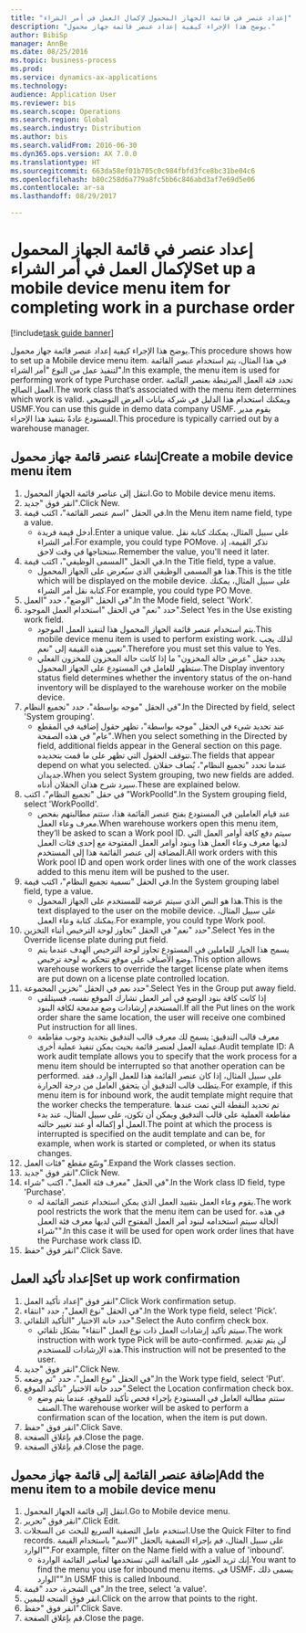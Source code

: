 ```yaml
--- 
title: "إعداد عنصر في قائمة الجهاز المحمول لإكمال العمل في أمر الشراء"
description: "يوضح هذا الإجراء كيفية إعداد عنصر قائمة جهاز محمول."
author: BibiSp
manager: AnnBe
ms.date: 08/25/2016
ms.topic: business-process
ms.prod: 
ms.service: dynamics-ax-applications
ms.technology: 
audience: Application User
ms.reviewer: bis
ms.search.scope: Operations
ms.search.region: Global
ms.search.industry: Distribution
ms.author: bis
ms.search.validFrom: 2016-06-30
ms.dyn365.ops.version: AX 7.0.0
ms.translationtype: HT
ms.sourcegitcommit: 663da58ef01b705c0c984fbfd3fce8bc31be04c6
ms.openlocfilehash: b80c258d6a779a8fc5bb6c846abd3af7e69d5e06
ms.contentlocale: ar-sa
ms.lasthandoff: 08/29/2017

---
```

# <a name="set-up-a-mobile-device-menu-item-for-completing-work-in-a-purchase-order"></a><span data-ttu-id="5068a-103">إعداد عنصر في قائمة الجهاز المحمول لإكمال العمل في أمر الشراء</span><span class="sxs-lookup"><span data-stu-id="5068a-103">Set up a mobile device menu item for completing work in a purchase order</span></span>

[!include[task guide banner](../../includes/task-guide-banner.md)]

<span data-ttu-id="5068a-104">يوضح هذا الإجراء كيفية إعداد عنصر قائمة جهاز محمول.</span><span class="sxs-lookup"><span data-stu-id="5068a-104">This procedure shows how to set up a Mobile device menu item.</span></span> <span data-ttu-id="5068a-105">في هذا المثال، يتم استخدام عنصر القائمة لتنفيذ عمل من النوع "أمر الشراء".</span><span class="sxs-lookup"><span data-stu-id="5068a-105">In this example, the menu item is used for performing work of type Purchase order.</span></span> <span data-ttu-id="5068a-106">تحدد فئة العمل المرتبطة بعنصر القائمة العمل الصالح.</span><span class="sxs-lookup"><span data-stu-id="5068a-106">The work class that’s associated with the menu item determines which work is valid.</span></span> <span data-ttu-id="5068a-107">ويمكنك استخدام هذا الدليل في شركة بيانات العرض التوضيحي USMF.</span><span class="sxs-lookup"><span data-stu-id="5068a-107">You can use this guide in demo data company USMF.</span></span> <span data-ttu-id="5068a-108">يقوم مدير المستودع عادةً بتنفيذ هذا الإجراء.</span><span class="sxs-lookup"><span data-stu-id="5068a-108">This procedure is typically carried out by a warehouse manager.</span></span>


## <a name="create-a-mobile-device-menu-item"></a><span data-ttu-id="5068a-109">إنشاء عنصر قائمة جهاز محمول</span><span class="sxs-lookup"><span data-stu-id="5068a-109">Create a mobile device menu item</span></span>
1. <span data-ttu-id="5068a-110">انتقل إلى عناصر قائمة الجهاز المحمول.</span><span class="sxs-lookup"><span data-stu-id="5068a-110">Go to Mobile device menu items.</span></span>
2. <span data-ttu-id="5068a-111">انقر فوق "جديد".</span><span class="sxs-lookup"><span data-stu-id="5068a-111">Click New.</span></span>
3. <span data-ttu-id="5068a-112">في الحقل "اسم عنصر القائمة‬"، اكتب قيمة.</span><span class="sxs-lookup"><span data-stu-id="5068a-112">In the Menu item name field, type a value.</span></span>
    * <span data-ttu-id="5068a-113">أدخل قيمة فريدة.</span><span class="sxs-lookup"><span data-stu-id="5068a-113">Enter a unique value.</span></span> <span data-ttu-id="5068a-114">على سبيل المثال، يمكنك كتابة نقل أمر الشراء.</span><span class="sxs-lookup"><span data-stu-id="5068a-114">For example, you could type POMove.</span></span> <span data-ttu-id="5068a-115">تذكر القيمة، إذ ستحتاجها في وقت لاحق.</span><span class="sxs-lookup"><span data-stu-id="5068a-115">Remember the value, you'll need it later.</span></span>  
4. <span data-ttu-id="5068a-116">في الحقل "المسمى الوظيفي"، اكتب قيمة.</span><span class="sxs-lookup"><span data-stu-id="5068a-116">In the Title field, type a value.</span></span>
    * <span data-ttu-id="5068a-117">هذا هو المسمى الوظيفي الذي سيُعرض على الجهاز المحمول.</span><span class="sxs-lookup"><span data-stu-id="5068a-117">This is the title which will be displayed on the mobile device.</span></span> <span data-ttu-id="5068a-118">على سبيل المثال، يمكنك كتابة نقل أمر الشراء.</span><span class="sxs-lookup"><span data-stu-id="5068a-118">For example, you could type PO Move.</span></span>  
5. <span data-ttu-id="5068a-119">في الحقل "الوضع"، حدد "العمل".</span><span class="sxs-lookup"><span data-stu-id="5068a-119">In the Mode field, select 'Work'.</span></span>
6. <span data-ttu-id="5068a-120">حدد "نعم" في الحقل "استخدام العمل الموجود‬".</span><span class="sxs-lookup"><span data-stu-id="5068a-120">Select Yes in the Use existing work field.</span></span>
    * <span data-ttu-id="5068a-121">يتم استخدام عنصر قائمة الجهاز المحمول هذا لتنفيذ العمل الموجود.</span><span class="sxs-lookup"><span data-stu-id="5068a-121">This mobile device menu item is used to perform existing work.</span></span> <span data-ttu-id="5068a-122">لذلك يجب تعيين هذه القيمة إلى "نعم".</span><span class="sxs-lookup"><span data-stu-id="5068a-122">Therefore you must set this value to Yes.</span></span>  
    * <span data-ttu-id="5068a-123">يحدد حقل "عرض حالة المخزون‬" ما إذا كانت حالة المخزون للمخزون الفعلي ستظهر للعامل في المستودع على الجهاز المحمول.</span><span class="sxs-lookup"><span data-stu-id="5068a-123">The Display inventory status field determines whether the inventory status of the on-hand inventory will be displayed to the warehouse worker on the mobile device.</span></span>  
7. <span data-ttu-id="5068a-124">في الحقل "موجه بواسطة"، حدد "تجميع النظام".</span><span class="sxs-lookup"><span data-stu-id="5068a-124">In the Directed by field, select 'System grouping'.</span></span>
    * <span data-ttu-id="5068a-125">عند تحديد شيء في الحقل "موجه بواسطة‬"، تظهر حقول إضافية في المقطع "عام" في هذه الصفحة.</span><span class="sxs-lookup"><span data-stu-id="5068a-125">When you select something in the Directed by field, additional fields appear in the General section on this page.</span></span> <span data-ttu-id="5068a-126">تتوقف الحقول التي تظهر على ما قمت بتحديده.</span><span class="sxs-lookup"><span data-stu-id="5068a-126">The fields that appear depend on what you selected.</span></span> <span data-ttu-id="5068a-127">عندما تحدد "تجميع النظام‬"، يُضاف حقلان جديدان.</span><span class="sxs-lookup"><span data-stu-id="5068a-127">When you select System grouping, two new fields are added.</span></span> <span data-ttu-id="5068a-128">سيرد شرح هذان الحقلان أدناه.</span><span class="sxs-lookup"><span data-stu-id="5068a-128">These are explained below.</span></span>  
8. <span data-ttu-id="5068a-129">في حقل "تجميع النظام"، اكتب "WorkPoolId".</span><span class="sxs-lookup"><span data-stu-id="5068a-129">In the System grouping field, select 'WorkPoolId'.</span></span>
    * <span data-ttu-id="5068a-130">عند قيام العاملين في المستودع بفتح عنصر القائمة هذا، ستتم مطالبتهم بفحص معرف وعاء العمل‬.</span><span class="sxs-lookup"><span data-stu-id="5068a-130">When warehouse workers open this menu item, they’ll be asked to scan a Work pool ID.</span></span> <span data-ttu-id="5068a-131">سيتم دفع كافة أوامر العمل التي لديها معرف وعاء العمل هذا وبنود أوامر العمل المفتوحة مع إحدى فئات العمل المضافة إلى عنصر القائمة هذا إلى المستخدم.</span><span class="sxs-lookup"><span data-stu-id="5068a-131">All work orders with this Work pool ID and open work order lines with one of the work classes added to this menu item will be pushed to the user.</span></span>  
9. <span data-ttu-id="5068a-132">في الحقل "تسمية تجميع النظام"، اكتب قيمة.</span><span class="sxs-lookup"><span data-stu-id="5068a-132">In the System grouping label field, type a value.</span></span>
    * <span data-ttu-id="5068a-133">هذا هو النص الذي سيتم عرضه للمستخدم على الجهاز المحمول.</span><span class="sxs-lookup"><span data-stu-id="5068a-133">This is the text displayed to the user on the mobile device.</span></span> <span data-ttu-id="5068a-134">على سبيل المثال، يمكنك كتابة وعاء العمل.</span><span class="sxs-lookup"><span data-stu-id="5068a-134">For example, you could type Work pool.</span></span>  
10. <span data-ttu-id="5068a-135">حدد "نعم" في الحقل "تجاوز لوحة الترخيص‬ أثناء التخزين".</span><span class="sxs-lookup"><span data-stu-id="5068a-135">Select Yes in the Override license plate during put field.</span></span>
    * <span data-ttu-id="5068a-136">يسمح هذا الخيار للعاملين في المستودع تجاوز لوحة الترخيص الهدف عندما يتم وضع الأصناف على موقع تتحكم به لوحة ترخيص.</span><span class="sxs-lookup"><span data-stu-id="5068a-136">This option allows warehouse workers to override the target license plate when items are put down on a license plate controlled location.</span></span>  
11. <span data-ttu-id="5068a-137">حدد نعم في الحقل "تخزين المجموعة".</span><span class="sxs-lookup"><span data-stu-id="5068a-137">Select Yes in the Group put away field.</span></span>
    * <span data-ttu-id="5068a-138">إذا كانت كافة بنود الوضع في أمر العمل تشارك الموقع نفسه، فسيتلقى المستخدم إرشادات وضع مدمجة لكافة البنود.</span><span class="sxs-lookup"><span data-stu-id="5068a-138">If all the Put lines on the work order share the same location, the user will receive one combined Put instruction for all lines.</span></span>  
    * <span data-ttu-id="5068a-139">معرف قالب التدقيق: يسمح لك معرف قالب التدقيق بتحديد وجوب مقاطعة عملية العمل لعنصر قائمة بحيث يمكن تنفيذ عملية أخرى.</span><span class="sxs-lookup"><span data-stu-id="5068a-139">Audit template ID: A work audit template allows you to specify that the work process for a menu item should be interrupted so that another operation can be performed.</span></span> <span data-ttu-id="5068a-140">على سبيل المثال، إذا كان عنصر القائمة هذا للعمل الوارد، فقد يتطلب قالب التدقيق أن يتحقق العامل من درجة الحرارة.</span><span class="sxs-lookup"><span data-stu-id="5068a-140">For example, if this menu item is for inbound work, the audit template might require that the worker checks the temperature.</span></span> <span data-ttu-id="5068a-141">تم تحديد النقطة التي تمت عندها مقاطعة العملية على قالب التدقيق ويمكن أن تكون، على سبيل المثال، عند بدء العمل أو إكماله أو عند تغيير حالته.</span><span class="sxs-lookup"><span data-stu-id="5068a-141">The point at which the process is interrupted is specified on the audit template and can be, for example, when work is started or completed, or when its status changes.</span></span>  
12. <span data-ttu-id="5068a-142">وسّع مقطع "فئات العمل".</span><span class="sxs-lookup"><span data-stu-id="5068a-142">Expand the Work classes section.</span></span>
13. <span data-ttu-id="5068a-143">انقر فوق "جديد".</span><span class="sxs-lookup"><span data-stu-id="5068a-143">Click New.</span></span>
14. <span data-ttu-id="5068a-144">في الحقل "معرف فئة العمل"، اكتب "شراء".</span><span class="sxs-lookup"><span data-stu-id="5068a-144">In the Work class ID field, type 'Purchase'.</span></span>
    * <span data-ttu-id="5068a-145">يقوم وعاء العمل بتقييد العمل الذي يمكن استخدام عنصر القائمة له.</span><span class="sxs-lookup"><span data-stu-id="5068a-145">The work pool restricts the work that the menu item can be used for.</span></span> <span data-ttu-id="5068a-146">في هذه الحالة سيتم استخدامه لبنود أمر العمل المفتوح التي لديها معرف فئة العمل "شراء".</span><span class="sxs-lookup"><span data-stu-id="5068a-146">In this case it will be used for open work order lines that have the Purchase work class ID.</span></span>  
15. <span data-ttu-id="5068a-147">انقر فوق "حفظ".</span><span class="sxs-lookup"><span data-stu-id="5068a-147">Click Save.</span></span>

## <a name="set-up-work-confirmation"></a><span data-ttu-id="5068a-148">إعداد تأكيد العمل</span><span class="sxs-lookup"><span data-stu-id="5068a-148">Set up work confirmation</span></span>
1. <span data-ttu-id="5068a-149">انقر فوق "إعداد تأكيد العمل".</span><span class="sxs-lookup"><span data-stu-id="5068a-149">Click Work confirmation setup.</span></span>
2. <span data-ttu-id="5068a-150">في الحقل "نوع العمل"، حدد "انتقاء".</span><span class="sxs-lookup"><span data-stu-id="5068a-150">In the Work type field, select 'Pick'.</span></span>
3. <span data-ttu-id="5068a-151">حدد خانة الاختيار "التأكيد التلقائي".</span><span class="sxs-lookup"><span data-stu-id="5068a-151">Select the Auto confirm check box.</span></span>
    * <span data-ttu-id="5068a-152">سيتم تأكيد إرشادات العمل ذات نوع العمل "انتقاء" بشكل تلقائي.</span><span class="sxs-lookup"><span data-stu-id="5068a-152">The work instruction with work type Pick will be auto-confirmed.</span></span> <span data-ttu-id="5068a-153">لن يتم تقديم هذه الإرشادات للمستخدم.</span><span class="sxs-lookup"><span data-stu-id="5068a-153">This instruction will not be presented to the user.</span></span>  
4. <span data-ttu-id="5068a-154">انقر فوق "جديد".</span><span class="sxs-lookup"><span data-stu-id="5068a-154">Click New.</span></span>
5. <span data-ttu-id="5068a-155">في الحقل "نوع العمل"، حدد "تم وضعه".</span><span class="sxs-lookup"><span data-stu-id="5068a-155">In the Work type field, select 'Put'.</span></span>
6. <span data-ttu-id="5068a-156">حدد خانة الاختيار "تأكيد الموقع".</span><span class="sxs-lookup"><span data-stu-id="5068a-156">Select the Location confirmation check box.</span></span>
    * <span data-ttu-id="5068a-157">ستتم مطالبة العامل في المستودع بإجراء فحص تأكيد للموقع، عندما يتم وضع الصنف.</span><span class="sxs-lookup"><span data-stu-id="5068a-157">The warehouse worker will be asked to perform a confirmation scan of the location, when the item is put down.</span></span>  
7. <span data-ttu-id="5068a-158">انقر فوق "حفظ".</span><span class="sxs-lookup"><span data-stu-id="5068a-158">Click Save.</span></span>
8. <span data-ttu-id="5068a-159">قم بإغلاق الصفحة.</span><span class="sxs-lookup"><span data-stu-id="5068a-159">Close the page.</span></span>
9. <span data-ttu-id="5068a-160">قم بإغلاق الصفحة.</span><span class="sxs-lookup"><span data-stu-id="5068a-160">Close the page.</span></span>

## <a name="add-the-menu-item-to-a-mobile-device-menu"></a><span data-ttu-id="5068a-161">إضافة عنصر القائمة إلى قائمة جهاز محمول</span><span class="sxs-lookup"><span data-stu-id="5068a-161">Add the menu item to a mobile device menu</span></span>
1. <span data-ttu-id="5068a-162">انتقل إلى قائمة الجهاز المحمول.</span><span class="sxs-lookup"><span data-stu-id="5068a-162">Go to Mobile device menu.</span></span>
2. <span data-ttu-id="5068a-163">انقر فوق "تحرير".</span><span class="sxs-lookup"><span data-stu-id="5068a-163">Click Edit.</span></span>
3. <span data-ttu-id="5068a-164">استخدم عامل التصفية السريع للبحث عن السجلات.</span><span class="sxs-lookup"><span data-stu-id="5068a-164">Use the Quick Filter to find records.</span></span> <span data-ttu-id="5068a-165">على سبيل المثال، قم بإجراء التصفية بالحقل "الاسم" باستخدام القيمة "الوارد".</span><span class="sxs-lookup"><span data-stu-id="5068a-165">For example, filter on the Name field with a value of 'inbound'.</span></span>
    * <span data-ttu-id="5068a-166">إنك تريد العثور على القائمة التي تستخدمها لعناصر القائمة الواردة.</span><span class="sxs-lookup"><span data-stu-id="5068a-166">You want to find the menu you use for inbound menu items.</span></span> <span data-ttu-id="5068a-167">في USMF، يسمى ذلك "الوارد‬".</span><span class="sxs-lookup"><span data-stu-id="5068a-167">In USMF this is called Inbound.</span></span>  
4. <span data-ttu-id="5068a-168">في الشجرة، حدد "قيمة".</span><span class="sxs-lookup"><span data-stu-id="5068a-168">In the tree, select 'a value'.</span></span>
5. <span data-ttu-id="5068a-169">انقر فوق المتجه لليمين.</span><span class="sxs-lookup"><span data-stu-id="5068a-169">Click on the arrow that points to the right.</span></span>
6. <span data-ttu-id="5068a-170">انقر فوق "حفظ".</span><span class="sxs-lookup"><span data-stu-id="5068a-170">Click Save.</span></span>
7. <span data-ttu-id="5068a-171">قم بإغلاق الصفحة.</span><span class="sxs-lookup"><span data-stu-id="5068a-171">Close the page.</span></span>


